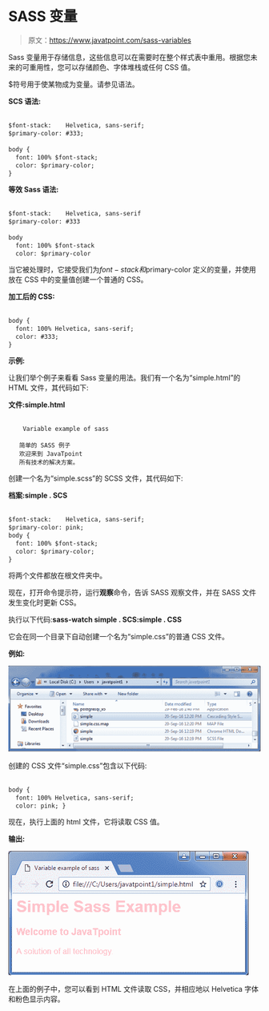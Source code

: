 # SASS 变量

> 原文：<https://www.javatpoint.com/sass-variables>

Sass 变量用于存储信息，这些信息可以在需要时在整个样式表中重用。根据您未来的可重用性，您可以存储颜色、字体堆栈或任何 CSS 值。

$符号用于使某物成为变量。请参见语法。

**SCS 语法:**

```

$font-stack:    Helvetica, sans-serif;
$primary-color: #333;

body {
  font: 100% $font-stack;
  color: $primary-color;
}

```

**等效 Sass 语法:**

```

$font-stack:    Helvetica, sans-serif
$primary-color: #333

body
  font: 100% $font-stack
  color: $primary-color 

```

当它被处理时，它接受我们为$font-stack 和$primary-color 定义的变量，并使用放在 CSS 中的变量值创建一个普通的 CSS。

**加工后的 CSS:**

```

body {
  font: 100% Helvetica, sans-serif;
  color: #333;
} 

```

**示例:**

让我们举个例子来看看 Sass 变量的用法。我们有一个名为“simple.html”的 HTML 文件，其代码如下:

**文件:simple.html**

```

    Variable example of sass  

   简单的 SASS 例子  
   欢迎来到 JavaTpoint  
   所有技术的解决方案。  

```

创建一个名为“simple.scss”的 SCSS 文件，其代码如下:

**档案:simple . SCS**

```

$font-stack:    Helvetica, sans-serif;  
$primary-color: pink;  
body {  
  font: 100% $font-stack;  
  color: $primary-color;  
}

```

将两个文件都放在根文件夹中。

现在，打开命令提示符，运行**观察**命令，告诉 SASS 观察文件，并在 SASS 文件发生变化时更新 CSS。

执行以下代码:**sass-watch simple . SCS:simple . CSS**

它会在同一个目录下自动创建一个名为“simple.css”的普通 CSS 文件。

**例如:**

![Sass Variable1](img/6ceacd45cfdb2b3a32b39db8f2162816.png)

创建的 CSS 文件“simple.css”包含以下代码:

```

body {
  font: 100% Helvetica, sans-serif;
  color: pink; }  

```

现在，执行上面的 html 文件，它将读取 CSS 值。

**输出:**

![Sass Variable2](img/f5620afead4e83ded2863d8bfa038d59.png)

在上面的例子中，您可以看到 HTML 文件读取 CSS，并相应地以 Helvetica 字体和粉色显示内容。
